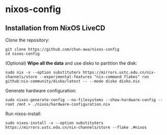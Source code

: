 # nixos-config
## Installation from NixOS LiveCD
Clone the repository:
```
git clone https://github.com/chun-awa/nixos-config
cd nixos-config
```

(Optional) **Wipe all the data** and use disko to partition the disk:
```
sudo nix -v --option substituters https://mirrors.ustc.edu.cn/nix-channels/store --experimental-features "nix-command flakes" run github:nix-community/disko/latest -- --mode disko disko.nix
```

Generate hardware configuration:
```
sudo nixos-generate-config --no-filesystems --show-hardware-config --root /mnt > ./nixos/hardware-configuration.nix
```

Run nixos-install:
```
sudo nixos-install -v --option substituters https://mirrors.ustc.edu.cn/nix-channels/store --flake .#nixos
```
